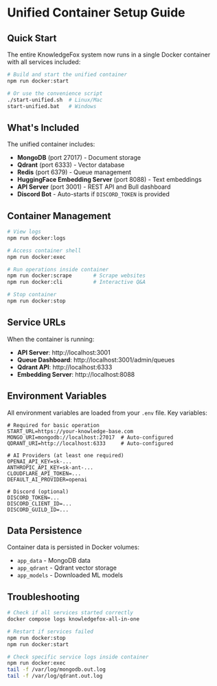 # Unified Container Setup Guide

## Quick Start

The entire KnowledgeFox system now runs in a single Docker container with all services included:

```bash
# Build and start the unified container
npm run docker:start

# Or use the convenience script
./start-unified.sh  # Linux/Mac
start-unified.bat   # Windows
```

## What's Included

The unified container includes:
- **MongoDB** (port 27017) - Document storage
- **Qdrant** (port 6333) - Vector database  
- **Redis** (port 6379) - Queue management
- **HuggingFace Embedding Server** (port 8088) - Text embeddings
- **API Server** (port 3001) - REST API and Bull dashboard
- **Discord Bot** - Auto-starts if `DISCORD_TOKEN` is provided

## Container Management

```bash
# View logs
npm run docker:logs

# Access container shell
npm run docker:exec

# Run operations inside container
npm run docker:scrape       # Scrape websites
npm run docker:cli          # Interactive Q&A

# Stop container
npm run docker:stop
```

## Service URLs

When the container is running:
- **API Server**: http://localhost:3001
- **Queue Dashboard**: http://localhost:3001/admin/queues  
- **Qdrant API**: http://localhost:6333
- **Embedding Server**: http://localhost:8088

## Environment Variables

All environment variables are loaded from your `.env` file. Key variables:

```env
# Required for basic operation
START_URL=https://your-knowledge-base.com
MONGO_URI=mongodb://localhost:27017  # Auto-configured
QDRANT_URI=http://localhost:6333     # Auto-configured

# AI Providers (at least one required)
OPENAI_API_KEY=sk-...
ANTHROPIC_API_KEY=sk-ant-...
CLOUDFLARE_API_TOKEN=...
DEFAULT_AI_PROVIDER=openai

# Discord (optional)  
DISCORD_TOKEN=...
DISCORD_CLIENT_ID=...
DISCORD_GUILD_ID=...
```

## Data Persistence

Container data is persisted in Docker volumes:
- `app_data` - MongoDB data
- `app_qdrant` - Qdrant vector storage
- `app_models` - Downloaded ML models

## Troubleshooting

```bash
# Check if all services started correctly
docker compose logs knowledgefox-all-in-one

# Restart if services failed
npm run docker:stop
npm run docker:start

# Check specific service logs inside container
npm run docker:exec
tail -f /var/log/mongodb.out.log
tail -f /var/log/qdrant.out.log
```